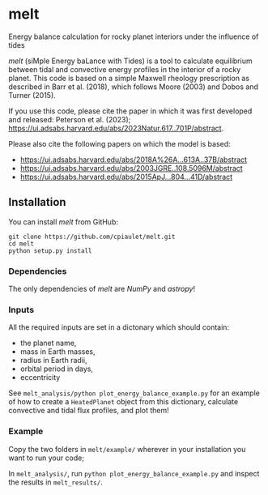 # melt
Energy balance calculation for rocky planet interiors under the influence of tides

*melt* (siMple Energy baLance with Tides) is a tool to calculate equilibrium between tidal and convective energy profiles in the interior of a rocky planet. This code is based on a simple Maxwell rheology prescription as described in Barr et al. (2018), which follows Moore (2003) and  Dobos and Turner (2015).

If you use this code, please cite the paper in which it was first developed and released: Peterson et al. (2023); https://ui.adsabs.harvard.edu/abs/2023Natur.617..701P/abstract.

Please also cite the following papers on which the model is based: 
* https://ui.adsabs.harvard.edu/abs/2018A%26A...613A..37B/abstract
* https://ui.adsabs.harvard.edu/abs/2003JGRE..108.5096M/abstract
* https://ui.adsabs.harvard.edu/abs/2015ApJ...804...41D/abstract


## Installation
You can install *melt* from GitHub:

    git clone https://github.com/cpiaulet/melt.git
    cd melt
    python setup.py install

### Dependencies
The only dependencies of *melt* are *NumPy* and *astropy*!

### Inputs
All the required inputs are set in a dictonary which should contain:
* the planet name, 
* mass in Earth masses, 
* radius in Earth radii, 
* orbital period in days,
* eccentricity

See ```melt_analysis/python plot_energy_balance_example.py``` for an example of how to create a ```HeatedPlanet``` object from this dictionary, calculate convective and tidal flux profiles, and plot them! 

### Example
Copy the two folders in ```melt/example/``` wherever in your installation you want to run your code;

In ```melt_analysis/```, run ```python plot_energy_balance_example.py``` and inspect the results in ```melt_results/```.
